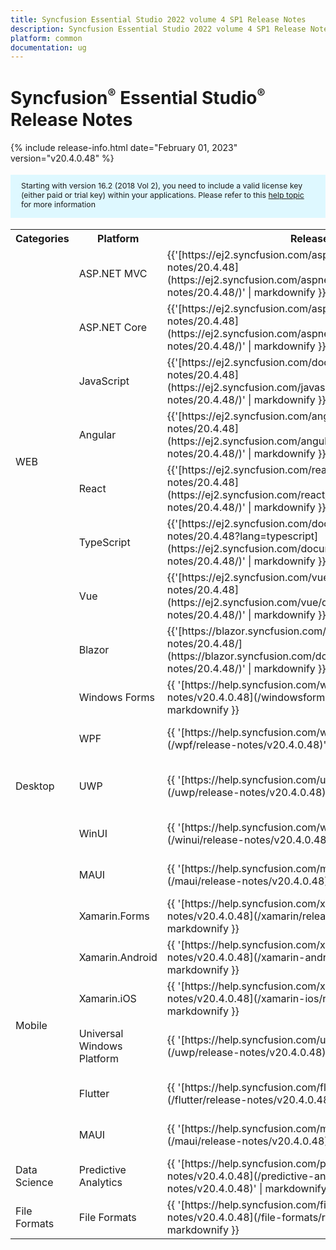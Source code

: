 ```yaml
---
title: Syncfusion Essential Studio 2022 volume 4 SP1 Release Notes  
description: Syncfusion Essential Studio 2022 volume 4 SP1 Release Notes  
platform: common
documentation: ug
---
```


# Syncfusion<sup style="font-size:70%">&reg;</sup> Essential Studio<sup style="font-size:70%">&reg;</sup>  Release Notes  

{% include release-info.html date="February 01, 2023"   version="v20.4.0.48" %} 

<style>
#license {
    font-size: .88em!important;
margin-top: 1.5em;     margin-bottom: 1.5em;
    background-color: #def8ff;
    padding: 10px 17px 14px;
}
</style>

<div id="license">
Starting with version 16.2 (2018 Vol 2), you need to include a valid license key (either paid or trial key) within your applications. 
Please refer to this <a href="/common/essential-studio/licensing/license-key">help topic</a> for more information 
</div>



<table>
<tr>
<th>
Categories</th><th>
Platform</th><th>
Release Notes</th><th>
Read Me</th></tr>
<tr>
<td rowspan="8">
WEB 
</td>
<td>
ASP.NET MVC
</td>
<td>{{'[https://ej2.syncfusion.com/aspnetmvc/documentation/release-notes/20.4.48](https://ej2.syncfusion.com/aspnetmvc/documentation/release-notes/20.4.48/)' | markdownify }}
</td>
<td>{{'[http://files2.syncfusion.com/Installs/v20.4.0.48/ReadMe/web/ASPMVC.html](http://files2.syncfusion.com/Installs/v20.4.0.48/ReadMe/web/ASPMVC.html)' | markdownify }}
</td>
</tr>
<tr>
<td>
ASP.NET Core	
</td>
<td>{{'[https://ej2.syncfusion.com/aspnetcore/documentation/release-notes/20.4.48](https://ej2.syncfusion.com/aspnetcore/documentation/release-notes/20.4.48/)' | markdownify }}
</td>
<td>{{'[http://files2.syncfusion.com/Installs/v20.4.0.48/ReadMe/web/ASPNETCORE.html](http://files2.syncfusion.com/Installs/v20.4.0.48/ReadMe/web/ASPNETCORE.html)' | markdownify }}
</td>
</tr>
<tr>
<td>
JavaScript
</td>
<td>{{'[https://ej2.syncfusion.com/documentation/release-notes/20.4.48](https://ej2.syncfusion.com/javascript/documentation/release-notes/20.4.48/)' | markdownify }}
</td>
<td>{{'[http://files2.syncfusion.com/Installs/v20.4.0.48/ReadMe/web/JavaScript.html](http://files2.syncfusion.com/Installs/v20.4.0.48/ReadMe/web/JavaScript.html)' | markdownify }}
</td>
</tr>
<tr>
<td>
Angular
</td>
<td>{{'[https://ej2.syncfusion.com/angular/documentation/release-notes/20.4.48](https://ej2.syncfusion.com/angular/documentation/release-notes/20.4.48/)' | markdownify }}
</td>
<td>{{'[http://files2.syncfusion.com/Installs/v20.4.0.48/ReadMe/web/Angular.html](http://files2.syncfusion.com/Installs/v20.4.0.48/ReadMe/web/Angular.html)' | markdownify }}
</td>
</tr>
<tr>
<td>
React
</td>
<td>{{'[https://ej2.syncfusion.com/react/documentation/release-notes/20.4.48](https://ej2.syncfusion.com/react/documentation/release-notes/20.4.48/)' | markdownify }}
</td>
<td>{{'[http://files2.syncfusion.com/Installs/v20.4.0.48/ReadMe/web/React.html](http://files2.syncfusion.com/Installs/v20.4.0.48/ReadMe/web/React.html)' | markdownify }}
</td>
</tr>
<tr>
<td>
TypeScript
</td>
<td>{{'[https://ej2.syncfusion.com/documentation/release-notes/20.4.48?lang=typescript](https://ej2.syncfusion.com/documentation/release-notes/20.4.48/)' | markdownify }}
</td>
<td>{{'[http://files2.syncfusion.com/Installs/v20.4.0.48/ReadMe/web/TypeScript.html](http://files2.syncfusion.com/Installs/v20.4.0.48/ReadMe/web/TypeScript.html)' | markdownify }}
</td>
</tr>
<tr>
<td>
Vue
</td>
<td>{{'[https://ej2.syncfusion.com/vue/documentation/release-notes/20.4.48](https://ej2.syncfusion.com/vue/documentation/release-notes/20.4.48/)' | markdownify }}
</td>
<td>{{'[http://files2.syncfusion.com/Installs/v20.4.0.48/ReadMe/web/Vue.html](http://files2.syncfusion.com/Installs/v20.4.0.48/ReadMe/web/Vue.html)' | markdownify }}
</td>
</tr>
<tr>
<td>
Blazor
</td>
<td>{{'[https://blazor.syncfusion.com/documentation/release-notes/20.4.48/](https://blazor.syncfusion.com/documentation/release-notes/20.4.48/)' | markdownify }}
</td>
<td>{{'[http://files2.syncfusion.com/Installs/v20.4.0.48/ReadMe/web/Blazor.html](http://files2.syncfusion.com/Installs/v20.4.0.48/ReadMe/web/Blazor.html)' | markdownify }}
</td>
</tr>
<tr>
<td rowspan="5">
Desktop
</td>
<td>
Windows Forms
</td>
<td>{{ '[https://help.syncfusion.com/windowsforms/release-notes/v20.4.0.48](/windowsforms/release-notes/v20.4.0.48)' | markdownify }}
</td>
<td>{{ '[http://files2.syncfusion.com/Installs/v20.4.0.48/ReadMe/WindowsForms.html](http://files2.syncfusion.com/Installs/v20.4.0.48/ReadMe/WindowsForms.html)' | markdownify }}
</td>
</tr>
<tr>
<td>
WPF
</td>
<td>{{ '[https://help.syncfusion.com/wpf/release-notes/v20.4.0.48](/wpf/release-notes/v20.4.0.48)' | markdownify }}
</td>
<td>{{ '[http://files2.syncfusion.com/Installs/v20.4.0.48/ReadMe/WPF.html](http://files2.syncfusion.com/Installs/v20.4.0.48/ReadMe/WPF.html)' | markdownify }}
</td>
</tr>
<tr>
<td>
UWP
</td>
<td>{{ '[https://help.syncfusion.com/uwp/release-notes/v20.4.0.48](/uwp/release-notes/v20.4.0.48)' | markdownify }}
</td>
<td>{{ '[http://files2.syncfusion.com/Installs/v20.4.0.48/ReadMe/UniversalWindows.html](http://files2.syncfusion.com/Installs/v20.4.0.48/ReadMe/UniversalWindows.html)' | markdownify }}
</td>
</tr>
<tr>
<td>
WinUI
</td>
<td>{{ '[https://help.syncfusion.com/winui/release-notes/v20.4.0.48](/winui/release-notes/v20.4.0.48)' | markdownify }}
</td>
<td>{{ '[http://files2.syncfusion.com/Installs/v20.4.0.48/ReadMe/WinUI.html](http://files2.syncfusion.com/Installs/v20.4.0.48/ReadMe/WinUI.html)' | markdownify }}
</td>
</tr>
<tr>
<td>
MAUI
</td>
<td>{{ '[https://help.syncfusion.com/maui/release-notes/v20.4.0.48](/maui/release-notes/v20.4.0.48)' | markdownify }}
</td>
<td>{{ '[http://files2.syncfusion.com/Installs/v20.4.0.48/ReadMe/.NETMAUI.html](http://files2.syncfusion.com/Installs/v20.4.0.48/ReadMe/.NETMAUI.html)' | markdownify }}
</td>
</tr>
<tr>
<td rowspan="6">
Mobile
</td>
<td>
Xamarin.Forms
</td>
<td>{{ '[https://help.syncfusion.com/xamarin/release-notes/v20.4.0.48](/xamarin/release-notes/v20.4.0.48)' | markdownify }}
</td>
<td>{{ '[http://files2.syncfusion.com/Installs/v20.4.0.48/ReadMe/Xamarin_Forms.html](http://files2.syncfusion.com/Installs/v20.4.0.48/ReadMe/Xamarin_Forms.html)' | markdownify }}
</td>
</tr>
<tr>
<td>
Xamarin.Android
</td>
<td>{{ '[https://help.syncfusion.com/xamarin-android/release-notes/v20.4.0.48](/xamarin-android/release-notes/v20.4.0.48)' | markdownify }}
</td>
<td>{{ '[http://files2.syncfusion.com/Installs/v20.4.0.48/ReadMe/Xamarin_Forms.html](http://files2.syncfusion.com/Installs/v20.4.0.48/ReadMe/Xamarin_Forms.html)' | markdownify }}
</td>
</tr>
<tr>
<td>
Xamarin.iOS
</td>
<td>{{ '[https://help.syncfusion.com/xamarin-ios/release-notes/v20.4.0.48](/xamarin-ios/release-notes/v20.4.0.48)' | markdownify }}
</td>
<td>{{ '[http://files2.syncfusion.com/Installs/v20.4.0.48/ReadMe/Xamarin_Forms.html](http://files2.syncfusion.com/Installs/v20.4.0.48/ReadMe/Xamarin_Forms.html)' | markdownify }}
</td>
</tr>
<tr>
<td>
Universal Windows Platform
</td>
<td>{{ '[https://help.syncfusion.com/uwp/release-notes/v20.4.0.48](/uwp/release-notes/v20.4.0.48)' | markdownify }}
</td>
<td>{{ '[http://files2.syncfusion.com/Installs/v20.4.0.48/ReadMe/UniversalWindows.html](http://files2.syncfusion.com/Installs/v20.4.0.48/ReadMe/UniversalWindows.html)' | markdownify }}
</td>
</tr>
<tr>
<td>
Flutter
</td>
<td>{{ '[https://help.syncfusion.com/flutter/release-notes/v20.4.0.48](/flutter/release-notes/v20.4.0.48)' | markdownify }}
</td>
<td>{{ '[http://files2.syncfusion.com/Installs/v20.4.0.48/ReadMe/Flutter.html](http://files2.syncfusion.com/Installs/v20.4.0.48/ReadMe/Flutter.html)' | markdownify }}
</td>
</tr>
<tr>
<td>
MAUI
</td>
<td>{{ '[https://help.syncfusion.com/maui/release-notes/v20.4.0.48](/maui/release-notes/v20.4.0.48)' | markdownify }}
</td>
<td>{{ '[http://files2.syncfusion.com/Installs/v20.4.0.48/ReadMe/.NETMAUI.html](http://files2.syncfusion.com/Installs/v20.4.0.48/ReadMe/.NETMAUI.html)' | markdownify }}
</td>
</tr>
<tr>
<td>
Data Science
</td>
<td>
Predictive Analytics
</td>
<td>{{ '[https://help.syncfusion.com/predictive-analytics/release-notes/v20.4.0.48](/predictive-analytics/release-notes/v20.4.0.48)' | markdownify }}
</td>
<td>
</td>
</tr>
<tr>
<td>
File Formats
</td>
<td>
File Formats
</td>
<td>{{ '[https://help.syncfusion.com/file-formats/release-notes/v20.4.0.48](/file-formats/release-notes/v20.4.0.48)' | markdownify }}
</td>
<td>
</td>
</tr>
</table>
